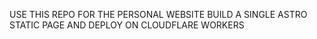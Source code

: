 USE THIS REPO FOR THE PERSONAL WEBSITE
BUILD A SINGLE ASTRO STATIC PAGE AND DEPLOY ON CLOUDFLARE WORKERS
